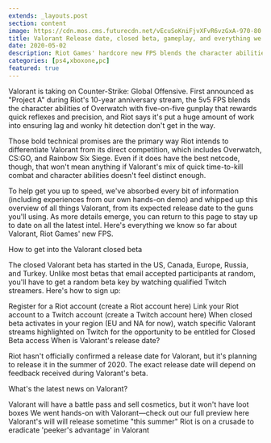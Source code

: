 ```yaml
---
extends: _layouts.post
section: content
image: https://cdn.mos.cms.futurecdn.net/vEcuSoKniFjvXFvR6vzGxA-970-80.jpg  
title: Valorant Release date, closed beta, gameplay, and everything we know
date: 2020-05-02
description: Riot Games' hardcore new FPS blends the character abilities of Overwatch with the precision gunplay of Counter-Strike.
categories: [ps4,xboxone,pc]
featured: true
---
```


Valorant is taking on Counter-Strike: Global Offensive. First announced as "Project A" during Riot's 10-year anniversary stream, the 5v5 FPS blends the character abilities of Overwatch with five-on-five gunplay that rewards quick reflexes and precision, and Riot says it's put a huge amount of work into ensuring lag and wonky hit detection don't get in the way.

Those bold technical promises are the primary way Riot intends to differentiate Valorant from its direct competition, which includes Overwatch, CS:GO, and Rainbow Six Siege. Even if it does have the best netcode, though, that won't mean anything if Valorant's mix of quick time-to-kill combat and character abilities doesn't feel distinct enough.

To help get you up to speed, we've absorbed every bit of information (including experiences from our own hands-on demo) and whipped up this overview of all things Valorant, from its expected release date to the guns you'll using. As more details emerge, you can return to this page to stay up to date on all the latest intel. Here's everything we know so far about Valorant, Riot Games' new FPS.

How to get into the Valorant closed beta

The closed Valorant beta has started in the US, Canada, Europe, Russia, and Turkey. Unlike most betas that email accepted participants at random, you'll have to get a random beta key by watching qualified Twitch streamers. Here's how to sign up:

 Register for a Riot account (create a Riot account here) 
 Link your Riot account to a Twitch account (create a Twitch account here) 
 When closed beta activates in your region (EU and NA for now), watch specific Valorant streams highlighted on Twitch for the opportunity to be entitled for Closed Beta access 
When is Valorant's release date? 

Riot hasn't officially confirmed a release date for Valorant, but it's planning to release it in the summer of 2020. The exact release date will depend on feedback received during Valorant's beta. 

What's the latest news on Valorant? 

Valorant will have a battle pass and sell cosmetics, but it won't have loot boxes
We went hands-on with Valorant—check out our full preview here
Valorant's will will release sometime "this summer"
Riot is on a crusade to eradicate 'peeker's advantage' in Valorant
